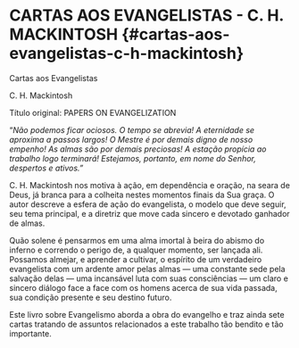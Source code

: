 # CARTAS AOS EVANGELISTAS - C. H. MACKINTOSH {#cartas-aos-evangelistas-c-h-mackintosh}

Cartas aos Evangelistas

C. H. Mackintosh

Título original: PAPERS ON EVANGELIZATION

“_Não podemos ficar ociosos. O tempo se abrevia! A eternidade se aproxima a passos largos! O Mestre é por demais digno de nosso empenho! As almas são por demais preciosas! A estação propícia ao trabalho logo terminará! Estejamos, portanto, em nome do Senhor, despertos e ativos.”_

C. H. Mackintosh nos motiva à ação, em dependência e oração, na seara de Deus, já branca para a colheita nestes momentos finais da Sua graça. O autor descreve a esfera de ação do evangelista, o modelo que deve seguir, seu tema principal, e a diretriz que move cada sincero e devotado ganhador de almas.

Quão solene é pensarmos em uma alma imortal à beira do abismo do inferno e correndo o perigo de, a qualquer momento, ser lançada ali. Possamos almejar, e aprender a cultivar, o espírito de um verdadeiro evangelista com um ardente amor pelas almas — uma constante sede pela salvação delas — uma incansável luta com suas consciências — um claro e sincero diálogo face a face com os homens acerca de sua vida passada, sua condição presente e seu destino futuro.

Este livro sobre Evangelismo aborda a obra do evangelho e traz ainda sete cartas tratando de assuntos relacionados a este trabalho tão bendito e tão importante.